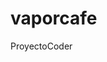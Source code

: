# vaporcafe
ProyectoCoder
                                                                                                                                              